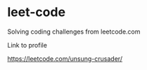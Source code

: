 # leet-code
Solving coding challenges from leetcode.com

Link to profile

https://leetcode.com/unsung-crusader/
